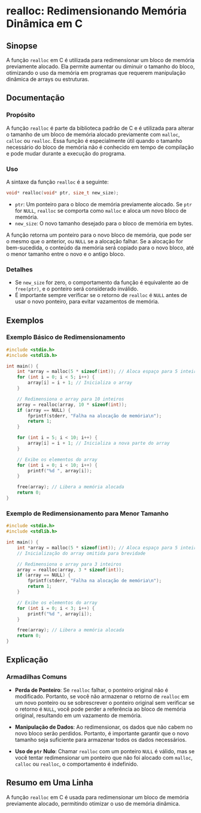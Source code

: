 <!--
Meta Description: # realloc: Redimensionando Memória Dinâmica em C ## Sinopse A função `realloc` em C é utilizada para redimensionar um bloco de memória previamente alo...
Meta Keywords: array, memória, realloc, para, bloco
-->

# realloc: Redimensionando Memória Dinâmica em C

## Sinopse
A função `realloc` em C é utilizada para redimensionar um bloco de memória previamente alocado. Ela permite aumentar ou diminuir o tamanho do bloco, otimizando o uso da memória em programas que requerem manipulação dinâmica de arrays ou estruturas.

## Documentação

### Propósito
A função `realloc` é parte da biblioteca padrão de C e é utilizada para alterar o tamanho de um bloco de memória alocado previamente com `malloc`, `calloc` ou `realloc`. Essa função é especialmente útil quando o tamanho necessário do bloco de memória não é conhecido em tempo de compilação e pode mudar durante a execução do programa.

### Uso
A sintaxe da função `realloc` é a seguinte:

```c
void* realloc(void* ptr, size_t new_size);
```

- `ptr`: Um ponteiro para o bloco de memória previamente alocado. Se `ptr` for `NULL`, `realloc` se comporta como `malloc` e aloca um novo bloco de memória.
- `new_size`: O novo tamanho desejado para o bloco de memória em bytes.

A função retorna um ponteiro para o novo bloco de memória, que pode ser o mesmo que o anterior, ou `NULL` se a alocação falhar. Se a alocação for bem-sucedida, o conteúdo da memória será copiado para o novo bloco, até o menor tamanho entre o novo e o antigo bloco.

### Detalhes
- Se `new_size` for zero, o comportamento da função é equivalente ao de `free(ptr)`, e o ponteiro será considerado inválido.
- É importante sempre verificar se o retorno de `realloc` é `NULL` antes de usar o novo ponteiro, para evitar vazamentos de memória.

## Exemplos

### Exemplo Básico de Redimensionamento

```c
#include <stdio.h>
#include <stdlib.h>

int main() {
    int *array = malloc(5 * sizeof(int)); // Aloca espaço para 5 inteiros
    for (int i = 0; i < 5; i++) {
        array[i] = i + 1; // Inicializa o array
    }

    // Redimensiona o array para 10 inteiros
    array = realloc(array, 10 * sizeof(int));
    if (array == NULL) {
        fprintf(stderr, "Falha na alocação de memória\n");
        return 1;
    }

    for (int i = 5; i < 10; i++) {
        array[i] = i + 1; // Inicializa a nova parte do array
    }

    // Exibe os elementos do array
    for (int i = 0; i < 10; i++) {
        printf("%d ", array[i]);
    }

    free(array); // Libera a memória alocada
    return 0;
}
```

### Exemplo de Redimensionamento para Menor Tamanho

```c
#include <stdio.h>
#include <stdlib.h>

int main() {
    int *array = malloc(5 * sizeof(int)); // Aloca espaço para 5 inteiros
    // Inicialização do array omitida para brevidade

    // Redimensiona o array para 3 inteiros
    array = realloc(array, 3 * sizeof(int));
    if (array == NULL) {
        fprintf(stderr, "Falha na alocação de memória\n");
        return 1;
    }

    // Exibe os elementos do array
    for (int i = 0; i < 3; i++) {
        printf("%d ", array[i]);
    }

    free(array); // Libera a memória alocada
    return 0;
}
```

## Explicação

### Armadilhas Comuns
- **Perda de Ponteiro**: Se `realloc` falhar, o ponteiro original não é modificado. Portanto, se você não armazenar o retorno de `realloc` em um novo ponteiro ou se sobrescrever o ponteiro original sem verificar se o retorno é `NULL`, você pode perder a referência ao bloco de memória original, resultando em um vazamento de memória.
  
- **Manipulação de Dados**: Ao redimensionar, os dados que não cabem no novo bloco serão perdidos. Portanto, é importante garantir que o novo tamanho seja suficiente para armazenar todos os dados necessários.

- **Uso de `ptr` Nulo**: Chamar `realloc` com um ponteiro `NULL` é válido, mas se você tentar redimensionar um ponteiro que não foi alocado com `malloc`, `calloc` ou `realloc`, o comportamento é indefinido.

## Resumo em Uma Linha
A função `realloc` em C é usada para redimensionar um bloco de memória previamente alocado, permitindo otimizar o uso de memória dinâmica.